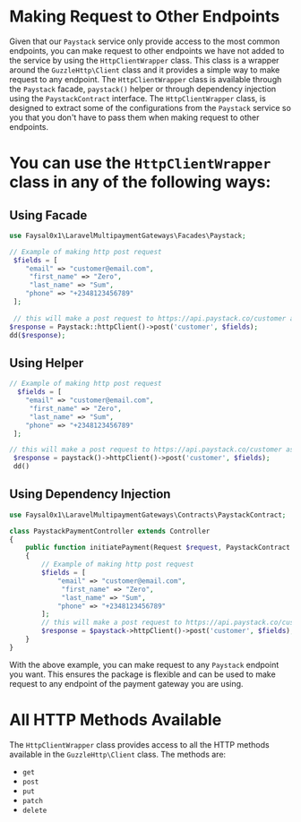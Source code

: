 # Making Request to Other Endpoints
Given that our `Paystack` service only provide access to the most common endpoints, you can make request to other endpoints
we have not added to the service by using the `HttpClientWrapper` class. This class is a wrapper around the `GuzzleHttp\Client`
class and it provides a simple way to make request to any endpoint. The `HttpClientWrapper` class is available through the 
`Paystack` facade, `paystack()` helper or through dependency injection using the `PaystackContract` interface.
The `HttpClientWrapper` class, is designed to extract some of the configurations from the `Paystack` service so you 
that you don't have to pass them when making request to other endpoints.

# You can use the `HttpClientWrapper` class in any of the following ways:
## Using Facade
```php
use Faysal0x1\LaravelMultipaymentGateways\Facades\Paystack;

// Example of making http post request
 $fields = [
    "email" => "customer@email.com",
     "first_name" => "Zero",
     "last_name" => "Sum",
    "phone" => "+2348123456789"
 ];
 
 // this will make a post request to https://api.paystack.co/customer as get request
$response = Paystack::httpClient()->post('customer', $fields);
dd($response);

```

## Using Helper
```php
// Example of making http post request
  $fields = [
    "email" => "customer@email.com",
     "first_name" => "Zero",
     "last_name" => "Sum",
    "phone" => "+2348123456789"
 ];

// this will make a post request to https://api.paystack.co/customer as post request
 $response = paystack()->httpClient()->post('customer', $fields);
 dd()

```

## Using Dependency Injection
```php
use Faysal0x1\LaravelMultipaymentGateways\Contracts\PaystackContract;

class PaystackPaymentController extends Controller
{
    public function initiatePayment(Request $request, PaystackContract $paystack)
    {
        // Example of making http post request
        $fields = [
            "email" => "customer@email.com",
             "first_name" => "Zero",
             "last_name" => "Sum",
            "phone" => "+2348123456789"
        ];
        // this will make a post request to https://api.paystack.co/customer as post request
        $response = $paystack->httpClient()->post('customer', $fields);
    }
}

```

With the above example, you can make request to any `Paystack` endpoint you want. This ensures the package is flexible and can be used
to make request to any endpoint of the payment gateway you are using.

# All HTTP Methods Available
The `HttpClientWrapper` class provides access to all the HTTP methods available in the `GuzzleHttp\Client` class. The methods are:
- `get`
- `post`
- `put`
- `patch`
- `delete`
